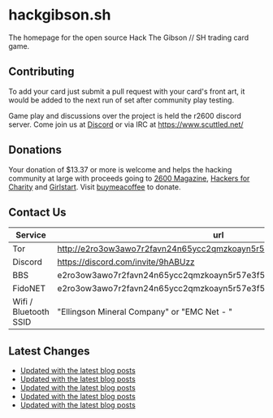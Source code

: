 # hackgibson.sh
The homepage for the open source Hack The Gibson // SH trading card game.


## Contributing

To add your card just submit a pull request with your card's front art, it would be added to the next run of set after community play testing.

Game play and discussions over the project is held the r2600 discord server. Come join us at [Discord](https://discord.com/invite/9hABUzz) or via IRC at https://www.scuttled.net/


## Donations

Your donation of $13.37 or more is welcome and helps the hacking community at large with proceeds going to [2600 Magazine](https://2600.com/), [Hackers for Charity](https://hackersforcharity.org) and [Girlstart](https://girlstart.org).  Visit [buymeacoffee](https://www.buymeacoffee.com/hackgibson.sh) to donate.


## Contact Us

Service | url
-|-
Tor | http://e2ro3ow3awo7r2favn24n65ycc2qmzkoayn5r57e3f56nvjwdcgg32ad.onion
Discord | https://discord.com/invite/9hABUzz
BBS | e2ro3ow3awo7r2favn24n65ycc2qmzkoayn5r57e3f56nvjwdcgg32ad.onion:23
FidoNET | e2ro3ow3awo7r2favn24n65ycc2qmzkoayn5r57e3f56nvjwdcgg32ad.onion:24554
Wifi / Bluetooth SSID | "Ellingson Mineral Company" or "EMC Net - <fidonet address>"

## Latest Changes
<!-- BLOG-POST-LIST:START -->
- [Updated with the latest blog posts](https://github.com/DFW2600/hackgibson.sh/commit/e9db1306b464b2d1ca9c5ffc4fce64407288b80d)
- [Updated with the latest blog posts](https://github.com/DFW2600/hackgibson.sh/commit/281e53988b9f933c258f2865635de4636ffd4c95)
- [Updated with the latest blog posts](https://github.com/DFW2600/hackgibson.sh/commit/baca0b3a430863f769af907fa45e49f85a0a701d)
- [Updated with the latest blog posts](https://github.com/DFW2600/hackgibson.sh/commit/fc3e5ab2449f61d9668029a53b9ed580918fbbbd)
- [Updated with the latest blog posts](https://github.com/DFW2600/hackgibson.sh/commit/ef4d4c3fc9ab0eee50a83ec87ba0ad6e4defde45)
<!-- BLOG-POST-LIST:END -->
